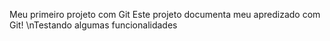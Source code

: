 Meu primeiro projeto com Git
Este projeto documenta meu apredizado com Git!
\nTestando algumas funcionalidades
